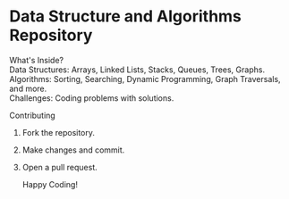 <h1>Data Structure and Algorithms Repository</h1 
Welcome to the DSA Repository! This repository is designed to help you learn and practice fundamental concepts of Data Structures and Algorithms.

What's Inside? <br>
Data Structures: Arrays, Linked Lists, Stacks, Queues, Trees, Graphs. <br>
Algorithms: Sorting, Searching, Dynamic Programming, Graph Traversals, and more. <br>
Challenges: Coding problems with solutions. <br>

Contributing

1. Fork the repository.

2. Make changes and commit.

3. Open a pull request.

   Happy Coding!
